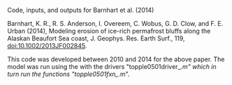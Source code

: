 Code, inputs, and outputs for Barnhart et al. (2014)

Barnhart, K. R., R. S. Anderson, I. Overeem, C. Wobus, G. D. Clow, and F. E. Urban (2014), Modeling erosion of ice-rich permafrost bluffs along the Alaskan Beaufort Sea coast, J. Geophys. Res. Earth Surf., 119, [doi:10.1002/2013JF002845](https://agupubs.onlinelibrary.wiley.com/doi/full/10.1002/2013JF002845).

This code was developed between 2010 and 2014 for the above paper. The model was run using the with the drivers "topple0501driver_*.m" which in turn run the functions "topple0501fxn_*.m".

